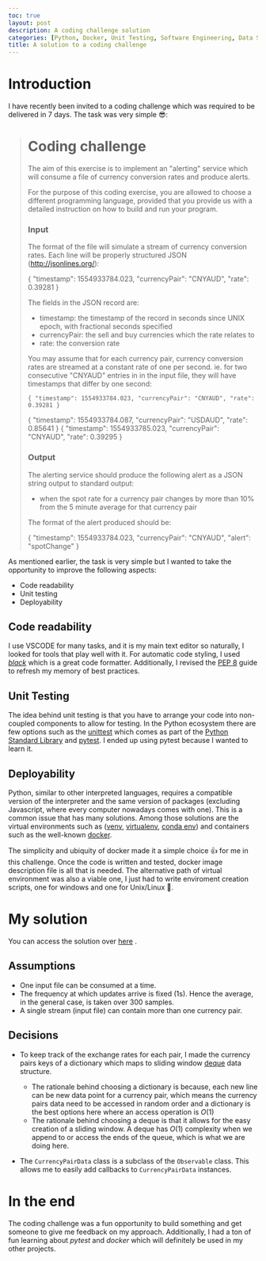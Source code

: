 ```yaml
---
toc: true
layout: post
description: A coding challenge solution
categories: [Python, Docker, Unit Testing, Software Engineering, Data Structures, JSON]
title: A solution to a coding challenge
---
```


# Introduction 

I have recently been invited to a coding challenge which was required to be delivered in 7 days. The task was very simple 😎: 



> # Coding challenge
>
> The aim of this exercise is to implement an "alerting" service which will consume a file of currency conversion rates and
> produce alerts.
> 
>For the purpose of this coding exercise, you are allowed to choose a different programming language,
> provided that you provide us with a detailed instruction on how to build and run your program.
> 
> 
>### Input
>
> The format of the file will simulate a stream of currency
>conversion rates. Each line will be properly structured
> JSON (http://jsonlines.org/):
> 
>  { "timestamp": 1554933784.023, "currencyPair": "CNYAUD", "rate": 0.39281 }
>
>    The fields in the JSON record are:
>- timestamp: the timestamp of the record in seconds since UNIX epoch, 
>   with fractional seconds specified
> - currencyPair: the sell and buy currencies which the rate relates to
> - rate: the conversion rate
> 
> You may assume that for each currency pair, currency conversion rates are streamed
>at a constant rate of one per second. ie. for two consecutive "CNYAUD" entries in
> in the input file, they will have timestamps that differ by one second:
> 
>     { "timestamp": 1554933784.023, "currencyPair": "CNYAUD", "rate": 0.39281 }
>    { "timestamp": 1554933784.087, "currencyPair": "USDAUD", "rate": 0.85641 }
>     { "timestamp": 1554933785.023, "currencyPair": "CNYAUD", "rate": 0.39295 }
> 
> ### Output
>
> The alerting service should produce the following alert as a JSON string output to
>standard output:
> 
> - when the spot rate for a currency pair changes by more than 10% from the 5 minute average for that currency pair
> 
>The format of the alert produced should be:
> 
>    { "timestamp": 1554933784.023, "currencyPair": "CNYAUD", "alert": "spotChange" }
> 

As mentioned earlier, the task is very simple but I wanted to take the opportunity to improve the following aspects:

* Code readability
* Unit testing
* Deployability

## Code readability
I use VSCODE for many tasks, and it is my main text editor so naturally, I looked for tools that play well with it. For automatic code styling, I used [*black*](https://github.com/psf/black) which is a great code formatter. Additionally, I revised the [PEP 8](https://www.python.org/dev/peps/pep-0008/) guide to refresh my memory of best practices.

## Unit Testing

The idea behind unit testing is that you have to arrange your code into non-coupled components to allow for testing.  In the Python ecosystem there are few options such as the [unittest](https://docs.python.org/3/library/unittest.html) which comes as part of the [Python Standard Library](https://docs.python.org/3/library/) and [pytest](https://docs.pytest.org/en/6.2.x/). I ended up using pytest because I wanted to learn it.

## Deployability 
Python, similar to other interpreted languages, requires a compatible version of the interpreter and the same version of packages (excluding Javascript, where every computer nowadays comes with one). This is a common issue that has many solutions. Among those solutions are the virtual environments such as ([venv](https://docs.python.org/3/library/venv.html), [virtualenv](https://virtualenv.pypa.io/en/latest/), [conda env](https://conda.io/projects/conda/en/latest/user-guide/tasks/manage-environments.html)) and containers such as the well-known [docker](https://www.docker.com/). 

The simplicity and ubiquity of docker made it a simple choice 👍 for me in this challenge. Once the code is written and tested, docker image description file is all that is needed. The alternative path of virtual environment was also a viable one, I just had to write enviroment creation scripts, one for windows and one for Unix/Linux 🥱. 

# My solution

You can access the solution over [here](https://github.com/waseemwaheed/coding-challenge/tree/main/awcc) .

## Assumptions
* One input file can be consumed at a time.
* The frequency at which updates arrive is fixed (1s). Hence the average, in the general case, is taken over 300 samples.
* A single stream (input file) can contain more than one currency pair.

## Decisions
* To keep track of the exchange rates for each pair, I made the currency pairs keys of a dictionary which maps to sliding window [deque](https://docs.python.org/3/library/collections.html#collections.deque) data structure.
  * The rationale behind choosing a dictionary is because, each new line can be new data point for a currency pair, which means the currency pairs data need to be accessed in random order and a dictionary is the best options here where an access operation is $O(1)$
  * The rationale behind choosing a deque is that it allows for the easy creation of a sliding window. A deque has $O(1)$ complexity when we append to or access the ends of the queue, which is what we are doing here.

* The `CurrencyPairData` class is a subclass of the `Observable` class. This allows me to easily add callbacks to `CurrencyPairData` instances. 


# In the end
The coding challenge was a fun opportunity to build something and get someone to give me feedback on my approach. Additionally, I had a ton of fun learning about *pytest* and *docker* which will definitely be used in my other projects. 

